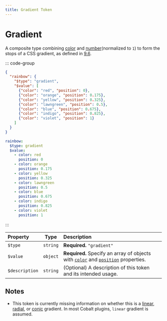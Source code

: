 ```yaml
---
title: Gradient Token
---
```


# Gradient

A composite type combining [color](/tokens/color) and [number](/tokens/number)(normalized to `1`) to form the stops of a CSS gradient, as defined in [9.6](https://design-tokens.github.io/community-group/format/#gradient).

::: code-group

```json [JSON]
{
  "rainbow": {
    "$type": "gradient",
    "$value": [
      {"color": "red", "position": 0},
      {"color": "orange", "position": 0.175},
      {"color": "yellow", "position": 0.325},
      {"color": "lawngreen", "position": 0.5},
      {"color": "blue", "position": 0.675},
      {"color": "indigo", "position": 0.825},
      {"color": "violet", "position": 1}
    ]
  }
}
```

```yaml [YAML]
rainbow:
  $type: gradient
  $value:
    - color: red
      position: 0
    - color: orange
      position: 0.175
    - color: yellow
      position: 0.325
    - color: lawngreen
      position: 0.5
    - color: blue
      position: 0.675
    - color: indigo
      position: 0.825
    - color: violet
      position: 1
```

:::

| Property       |   Type   | Description                                                                                                          |
| :------------- | :------: | :------------------------------------------------------------------------------------------------------------------- |
| `$type`        | `string` | **Required.** `"gradient"`                                                                                           |
| `$value`       | `object` | **Required.** Specify an array of objects with [`color`](/tokens/color) and [`position`](/tokens/number) properties. |
| `$description` | `string` | (Optional) A description of this token and its intended usage.                                                       |

## Notes

- This token is currently missing information on whether this is a [linear](https://developer.mozilla.org/en-US/docs/Web/CSS/gradient/linear-gradient), [radial](https://developer.mozilla.org/en-US/docs/Web/CSS/gradient/radial-gradient), or [conic](https://developer.mozilla.org/en-US/docs/Web/CSS/gradient/conic-gradient) gradient. In most Cobalt plugins, `linear` gradient is assumed.
